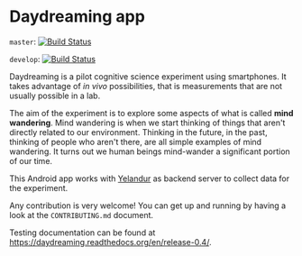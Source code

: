 Daydreaming app
===============

`master`: [![Build Status](https://travis-ci.org/daydreaming-experiment/app.svg?branch=master)](https://travis-ci.org/daydreaming-experiment/app)

`develop`: [![Build Status](https://travis-ci.org/daydreaming-experiment/app.svg?branch=develop)](https://travis-ci.org/daydreaming-experiment/app)

Daydreaming is a pilot cognitive science experiment using smartphones. It
takes advantage of *in vivo* possibilities, that is measurements that are
not usually possible in a lab.

The aim of the experiment is to explore some aspects of what is called
**mind wandering**. Mind wandering is when we start thinking of things that
 aren't directly related to our environment. Thinking in the future,
 in the past, thinking of people who aren't there, are all simple examples
 of mind wandering. It turns out we human beings mind-wander a significant
 portion of our time.

This Android app works with [Yelandur](https://github.com/wehlutyk/yelandur)
as backend server to collect data for the experiment.

Any contribution is very welcome! You can get up and running by having a
look at the `CONTRIBUTING.md` document.

Testing documentation can be found at
https://daydreaming.readthedocs.org/en/release-0.4/.
